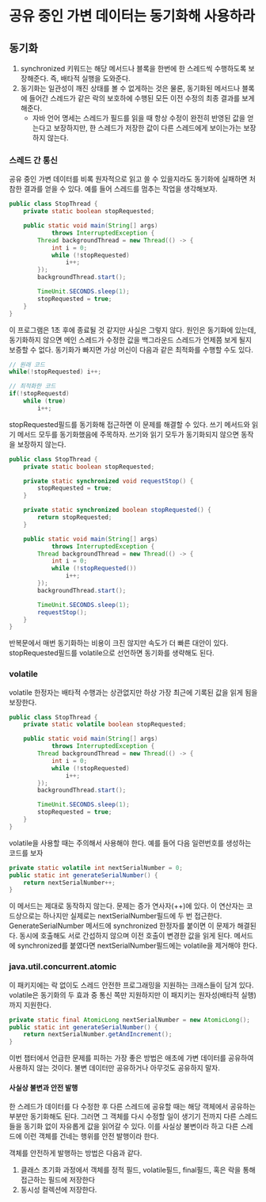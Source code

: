 # 공유 중인 가변 데이터는 동기화해 사용하라
## 동기화
1. synchronized 키워드는 해당 메서드나 블록을 한번에 한 스레드씩 수행하도록 보장해준다. 즉, 배타적 실행을 도와준다. 
2. 동기화는 일관성이 깨진 상태를 볼 수 없게하는 것은 물론, 동기화된 메서드나 블록에 들어간 스레드가 같은 락의 보호하에 수행된 모든 이전 수정의 최종 결과를 보게 해준다.
   - 자바 언어 명세는 스레드가 필드를 읽을 때 항상 수정이 완전히 반영된 값을 얻는다고 보장하지만, 한 스레드가 저장한 값이 다른 스레드에게 보이는가는 보장하지 않는다.


### 스레드 간 통신
공유 중인 가변 데이터를 비록 원자적으로 읽고 쓸 수 있을지라도 동기화에 실패하면 처참한 결과를 얻을 수 있다. 예를 들어 스레드를 멈추는 작업을 생각해보자.
~~~java
public class StopThread {
    private static boolean stopRequested;

    public static void main(String[] args)
            throws InterruptedException {
        Thread backgroundThread = new Thread(() -> {
            int i = 0;
            while (!stopRequested)
                i++;
        });
        backgroundThread.start();

        TimeUnit.SECONDS.sleep(1);
        stopRequested = true;
    }
}
~~~

이 프로그램은 1초 후에 종료될 것 같지만 사실은 그렇지 않다. 원인은 동기화에 있는데, 동기화하지 않으면 메인 스레드가 수정한 값을 백그라운드 스레드가 언제쯤 보게 될지 보증할 수 없다.
동기화가 빠지면 가상 머신이 다음과 같은 최적화를 수행할 수도 있다.
~~~java
// 원래 코드
while(!stopRequested) i++;

// 최적화한 코드
if(!stopRequestd)
    while (true)
        i++;
~~~

stopRequested필드를 동기화해 접근하면 이 문제를 해결할 수 있다. 쓰기 메서드와 읽기 메서드 모두를 동기화했음에 주목하자. 쓰기와 읽기 모두가 동기화되지 않으면 동작을 보장하지 않는다. 
~~~java
public class StopThread {
    private static boolean stopRequested;

    private static synchronized void requestStop() {
        stopRequested = true;
    }

    private static synchronized boolean stopRequested() {
        return stopRequested;
    }

    public static void main(String[] args)
            throws InterruptedException {
        Thread backgroundThread = new Thread(() -> {
            int i = 0;
            while (!stopRequested())
                i++;
        });
        backgroundThread.start();

        TimeUnit.SECONDS.sleep(1);
        requestStop();
    }
}  
~~~

반복문에서 매번 동기화하는 비용이 크진 않지만 속도가 더 빠른 대안이 있다. stopRequested필드를 volatile으로 선언하면 동기화를 생략해도 된다.

### volatile
volatile 한정자는 배타적 수행과는 상관없지만 하상 가장 최근에 기록된 값을 읽게 됨을 보장한다.
~~~java
public class StopThread {
    private static volatile boolean stopRequested;

    public static void main(String[] args)
            throws InterruptedException {
        Thread backgroundThread = new Thread(() -> {
            int i = 0;
            while (!stopRequested)
                i++;
        });
        backgroundThread.start();

        TimeUnit.SECONDS.sleep(1);
        stopRequested = true;
    }
}
~~~

volatile을 사용할 때는 주의해서 사용해야 한다. 예를 들어 다음 일련번호를 생성하는 코드를 보자
~~~java
private static volatile int nextSerialNumber = 0;
public static int generateSerialNumber() {
    return nextSerialNumber++;
}
~~~

이 메서드는 제대로 동작하지 않는다. 문제는 증가 연사자(++)에 있다. 이 연산자는 코드상으로는 하나지만 실제로는 nextSerialNumber필드에 두 번 접근한다. 
GenerateSerialNumber 메서드에 synchronized 한정자를 붙이면 이 문제가 해결된다. 동시에 호출해도 서로 간섭하지 않으며 이전 호출이 변경한 값을 읽게 된다. 메서드에 synchronized를 붙였다면 nextSerialNumber필드에는 volatile을 제거해야 한다.

### java.util.concurrent.atomic 
이 패키지에는 락 없이도 스레드 안전한 프로그래밍을 지원하는 크래스들이 담겨 있다. volatile은 동기화의 두 효과 중 통신 쪽만 지원하지만 이 패지키는 원자성(배타적 실행)까지 지원한다. 

~~~java
private static final AtomicLong nextSerialNumber = new AtomicLong();
public static int generateSerialNumber() {
    return nextSerialNumber.getAndIncrement();
}
~~~

이번 챕터에서 언급한 문제를 피하는 가장 좋은 방법은 애초에 가변 데이터를 공유하여 사용하지 않는 것이다. 불변 데이터만 공유하거나 아무것도 공유하지 말자. 

#### 사실상 불변과 안전 발행
한 스레드가 데이터를 다 수정한 후 다른 스레드에 공유할 때는 해당 객체에서 공유하는 부분만 동기화해도 된다. 그러면 그 객체를 다시 수정할 일이 생기기 전까지 다른 스레드들을 동기화 없이
자유롭게 값을 읽어갈 수 있다. 이를 사실상 불변이라 하고 다른 스레드에 이런 객체를 건네는 행위를 안전 발행이라 한다. 

객체를 안전하게 발행하는 방법은 다음과 같다.
1. 클래스 초기화 과정에서 객체를 정적 필드, volatile필드, final필드, 혹은 락을 통해 접근하는 필드에 저장한다
2. 동시성 컬렉션에 저장한다. 

